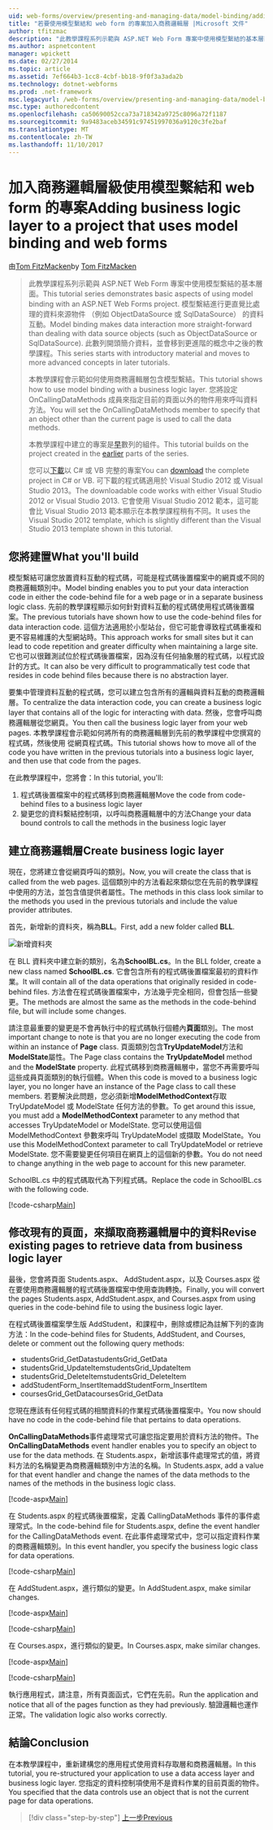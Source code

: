 ```yaml
---
uid: web-forms/overview/presenting-and-managing-data/model-binding/adding-business-logic-layer
title: "若要使用模型繫結和 web form 的專案加入商務邏輯層 |Microsoft 文件"
author: tfitzmac
description: "此教學課程系列示範與 ASP.NET Web Form 專案中使用模型繫結的基本層面。 模型繫結進行資料互動詳細直線-..."
ms.author: aspnetcontent
manager: wpickett
ms.date: 02/27/2014
ms.topic: article
ms.assetid: 7ef664b3-1cc8-4cbf-bb18-9f0f3a3ada2b
ms.technology: dotnet-webforms
ms.prod: .net-framework
msc.legacyurl: /web-forms/overview/presenting-and-managing-data/model-binding/adding-business-logic-layer
msc.type: authoredcontent
ms.openlocfilehash: ca50690052cca73a718342a9725c8096a72f1187
ms.sourcegitcommit: 9a9483aceb34591c97451997036a9120c3fe2baf
ms.translationtype: MT
ms.contentlocale: zh-TW
ms.lasthandoff: 11/10/2017
---
```

<a name="adding-business-logic-layer-to-a-project-that-uses-model-binding-and-web-forms"></a><span data-ttu-id="52676-104">加入商務邏輯層級使用模型繫結和 web form 的專案</span><span class="sxs-lookup"><span data-stu-id="52676-104">Adding business logic layer to a project that uses model binding and web forms</span></span>
====================
<span data-ttu-id="52676-105">由[Tom FitzMacken](https://github.com/tfitzmac)</span><span class="sxs-lookup"><span data-stu-id="52676-105">by [Tom FitzMacken](https://github.com/tfitzmac)</span></span>

> <span data-ttu-id="52676-106">此教學課程系列示範與 ASP.NET Web Form 專案中使用模型繫結的基本層面。</span><span class="sxs-lookup"><span data-stu-id="52676-106">This tutorial series demonstrates basic aspects of using model binding with an ASP.NET Web Forms project.</span></span> <span data-ttu-id="52676-107">模型繫結進行更直覺比處理的資料來源物件 （例如 ObjectDataSource 或 SqlDataSource） 的資料互動。</span><span class="sxs-lookup"><span data-stu-id="52676-107">Model binding makes data interaction more straight-forward than dealing with data source objects (such as ObjectDataSource or SqlDataSource).</span></span> <span data-ttu-id="52676-108">此數列開頭簡介資料，並會移到更進階的概念中之後的教學課程。</span><span class="sxs-lookup"><span data-stu-id="52676-108">This series starts with introductory material and moves to more advanced concepts in later tutorials.</span></span>
> 
> <span data-ttu-id="52676-109">本教學課程會示範如何使用商務邏輯層包含模型繫結。</span><span class="sxs-lookup"><span data-stu-id="52676-109">This tutorial shows how to use model binding with a business logic layer.</span></span> <span data-ttu-id="52676-110">您將設定 OnCallingDataMethods 成員來指定目前的頁面以外的物件用來呼叫資料方法。</span><span class="sxs-lookup"><span data-stu-id="52676-110">You will set the OnCallingDataMethods member to specify that an object other than the current page is used to call the data methods.</span></span>
> 
> <span data-ttu-id="52676-111">本教學課程中建立的專案是[早](retrieving-data.md)數列的組件。</span><span class="sxs-lookup"><span data-stu-id="52676-111">This tutorial builds on the project created in the [earlier](retrieving-data.md) parts of the series.</span></span>
> 
> <span data-ttu-id="52676-112">您可以[下載](https://go.microsoft.com/fwlink/?LinkId=286116)以 C# 或 VB 完整的專案</span><span class="sxs-lookup"><span data-stu-id="52676-112">You can [download](https://go.microsoft.com/fwlink/?LinkId=286116) the complete project in C# or VB.</span></span> <span data-ttu-id="52676-113">可下載的程式碼適用於 Visual Studio 2012 或 Visual Studio 2013。</span><span class="sxs-lookup"><span data-stu-id="52676-113">The downloadable code works with either Visual Studio 2012 or Visual Studio 2013.</span></span> <span data-ttu-id="52676-114">它會使用 Visual Studio 2012 範本，這可能會比 Visual Studio 2013 範本顯示在本教學課程稍有不同。</span><span class="sxs-lookup"><span data-stu-id="52676-114">It uses the Visual Studio 2012 template, which is slightly different than the Visual Studio 2013 template shown in this tutorial.</span></span>


## <a name="what-youll-build"></a><span data-ttu-id="52676-115">您將建置</span><span class="sxs-lookup"><span data-stu-id="52676-115">What you'll build</span></span>

<span data-ttu-id="52676-116">模型繫結可讓您放置資料互動的程式碼，可能是程式碼後置檔案中的網頁或不同的商務邏輯類別中。</span><span class="sxs-lookup"><span data-stu-id="52676-116">Model binding enables you to put your data interaction code in either the code-behind file for a web page or in a separate business logic class.</span></span> <span data-ttu-id="52676-117">先前的教學課程顯示如何針對資料互動的程式碼使用程式碼後置檔案。</span><span class="sxs-lookup"><span data-stu-id="52676-117">The previous tutorials have shown how to use the code-behind files for data interaction code.</span></span> <span data-ttu-id="52676-118">這個方法適用於小型站台，但它可能會導致程式碼重複和更不容易維護的大型網站時。</span><span class="sxs-lookup"><span data-stu-id="52676-118">This approach works for small sites but it can lead to code repetition and greater difficulty when maintaining a large site.</span></span> <span data-ttu-id="52676-119">它也可以很難測試位於程式碼後置檔案，因為沒有任何抽象層的程式碼，以程式設計的方式。</span><span class="sxs-lookup"><span data-stu-id="52676-119">It can also be very difficult to programmatically test code that resides in code behind files because there is no abstraction layer.</span></span>

<span data-ttu-id="52676-120">要集中管理資料互動的程式碼，您可以建立包含所有的邏輯與資料互動的商務邏輯層。</span><span class="sxs-lookup"><span data-stu-id="52676-120">To centralize the data interaction code, you can create a business logic layer that contains all of the logic for interacting with data.</span></span> <span data-ttu-id="52676-121">然後，您會呼叫商務邏輯層從您網頁。</span><span class="sxs-lookup"><span data-stu-id="52676-121">You then call the business logic layer from your web pages.</span></span> <span data-ttu-id="52676-122">本教學課程會示範如何將所有的商務邏輯層到先前的教學課程中您撰寫的程式碼，然後使用 從網頁程式碼。</span><span class="sxs-lookup"><span data-stu-id="52676-122">This tutorial shows how to move all of the code you have written in the previous tutorials into a business logic layer, and then use that code from the pages.</span></span>

<span data-ttu-id="52676-123">在此教學課程中，您將會：</span><span class="sxs-lookup"><span data-stu-id="52676-123">In this tutorial, you'll:</span></span>

1. <span data-ttu-id="52676-124">程式碼後置檔案中的程式碼移到商務邏輯層</span><span class="sxs-lookup"><span data-stu-id="52676-124">Move the code from code-behind files to a business logic layer</span></span>
2. <span data-ttu-id="52676-125">變更您的資料繫結控制項，以呼叫商務邏輯層中的方法</span><span class="sxs-lookup"><span data-stu-id="52676-125">Change your data bound controls to call the methods in the business logic layer</span></span>

## <a name="create-business-logic-layer"></a><span data-ttu-id="52676-126">建立商務邏輯層</span><span class="sxs-lookup"><span data-stu-id="52676-126">Create business logic layer</span></span>

<span data-ttu-id="52676-127">現在，您將建立會從網頁呼叫的類別。</span><span class="sxs-lookup"><span data-stu-id="52676-127">Now, you will create the class that is called from the web pages.</span></span> <span data-ttu-id="52676-128">這個類別中的方法看起來類似您在先前的教學課程中使用的方法，並包含值提供者屬性。</span><span class="sxs-lookup"><span data-stu-id="52676-128">The methods in this class look similar to the methods you used in the previous tutorials and include the value provider attributes.</span></span>

<span data-ttu-id="52676-129">首先，新增新的資料夾，稱為**BLL**。</span><span class="sxs-lookup"><span data-stu-id="52676-129">First, add a new folder called **BLL**.</span></span>

![新增資料夾](adding-business-logic-layer/_static/image1.png)

<span data-ttu-id="52676-131">在 BLL 資料夾中建立新的類別，名為**SchoolBL.cs**。</span><span class="sxs-lookup"><span data-stu-id="52676-131">In the BLL folder, create a new class named **SchoolBL.cs**.</span></span> <span data-ttu-id="52676-132">它會包含所有的程式碼後置檔案最初的資料作業。</span><span class="sxs-lookup"><span data-stu-id="52676-132">It will contain all of the data operations that originally resided in code-behind files.</span></span> <span data-ttu-id="52676-133">方法會在程式碼後置檔案中，方法幾乎完全相同，但會包括一些變更。</span><span class="sxs-lookup"><span data-stu-id="52676-133">The methods are almost the same as the methods in the code-behind file, but will include some changes.</span></span>

<span data-ttu-id="52676-134">請注意最重要的變更是不會再執行中的程式碼執行個體內**頁面**類別。</span><span class="sxs-lookup"><span data-stu-id="52676-134">The most important change to note is that you are no longer executing the code from within an instance of **Page** class.</span></span> <span data-ttu-id="52676-135">頁面類別包含**TryUpdateModel**方法和**ModelState**屬性。</span><span class="sxs-lookup"><span data-stu-id="52676-135">The Page class contains the **TryUpdateModel** method and the **ModelState** property.</span></span> <span data-ttu-id="52676-136">此程式碼移到商務邏輯層中，當您不再需要呼叫這些成員頁面類別的執行個體。</span><span class="sxs-lookup"><span data-stu-id="52676-136">When this code is moved to a business logic layer, you no longer have an instance of the Page class to call these members.</span></span> <span data-ttu-id="52676-137">若要解決此問題，您必須新增**ModelMethodContext**存取 TryUpdateModel 或 ModelState 任何方法的參數。</span><span class="sxs-lookup"><span data-stu-id="52676-137">To get around this issue, you must add a **ModelMethodContext** parameter to any method that accesses TryUpdateModel or ModelState.</span></span> <span data-ttu-id="52676-138">您可以使用這個 ModelMethodContext 參數來呼叫 TryUpdateModel 或擷取 ModelState。</span><span class="sxs-lookup"><span data-stu-id="52676-138">You use this ModelMethodContext parameter to call TryUpdateModel or retrieve ModelState.</span></span> <span data-ttu-id="52676-139">您不需要變更任何項目在網頁上的這個新的參數。</span><span class="sxs-lookup"><span data-stu-id="52676-139">You do not need to change anything in the web page to account for this new parameter.</span></span>

<span data-ttu-id="52676-140">SchoolBL.cs 中的程式碼取代為下列程式碼。</span><span class="sxs-lookup"><span data-stu-id="52676-140">Replace the code in SchoolBL.cs with the following code.</span></span>

[!code-csharp[Main](adding-business-logic-layer/samples/sample1.cs)]

## <a name="revise-existing-pages-to-retrieve-data-from-business-logic-layer"></a><span data-ttu-id="52676-141">修改現有的頁面，來擷取商務邏輯層中的資料</span><span class="sxs-lookup"><span data-stu-id="52676-141">Revise existing pages to retrieve data from business logic layer</span></span>

<span data-ttu-id="52676-142">最後，您會將頁面 Students.aspx、 AddStudent.aspx，以及 Courses.aspx 從在要使用商務邏輯層的程式碼後置檔案中使用查詢轉換。</span><span class="sxs-lookup"><span data-stu-id="52676-142">Finally, you will convert the pages Students.aspx, AddStudent.aspx, and Courses.aspx from using queries in the code-behind file to using the business logic layer.</span></span>

<span data-ttu-id="52676-143">在程式碼後置檔案學生版 AddStudent，和課程中，刪除或標記為註解下列的查詢方法：</span><span class="sxs-lookup"><span data-stu-id="52676-143">In the code-behind files for Students, AddStudent, and Courses, delete or comment out the following query methods:</span></span>

- <span data-ttu-id="52676-144">studentsGrid\_GetData</span><span class="sxs-lookup"><span data-stu-id="52676-144">studentsGrid\_GetData</span></span>
- <span data-ttu-id="52676-145">studentsGrid\_UpdateItem</span><span class="sxs-lookup"><span data-stu-id="52676-145">studentsGrid\_UpdateItem</span></span>
- <span data-ttu-id="52676-146">studentsGrid\_DeleteItem</span><span class="sxs-lookup"><span data-stu-id="52676-146">studentsGrid\_DeleteItem</span></span>
- <span data-ttu-id="52676-147">addStudentForm\_InsertItem</span><span class="sxs-lookup"><span data-stu-id="52676-147">addStudentForm\_InsertItem</span></span>
- <span data-ttu-id="52676-148">coursesGrid\_GetData</span><span class="sxs-lookup"><span data-stu-id="52676-148">coursesGrid\_GetData</span></span>

<span data-ttu-id="52676-149">您現在應該有任何程式碼的相關資料的作業程式碼後置檔案中。</span><span class="sxs-lookup"><span data-stu-id="52676-149">You now should have no code in the code-behind file that pertains to data operations.</span></span>

<span data-ttu-id="52676-150">**OnCallingDataMethods**事件處理常式可讓您指定要用於資料方法的物件。</span><span class="sxs-lookup"><span data-stu-id="52676-150">The **OnCallingDataMethods** event handler enables you to specify an object to use for the data methods.</span></span> <span data-ttu-id="52676-151">在 Students.aspx，新增該事件處理常式的值，將資料方法的名稱變更為商務邏輯類別中方法的名稱。</span><span class="sxs-lookup"><span data-stu-id="52676-151">In Students.aspx, add a value for that event handler and change the names of the data methods to the names of the methods in the business logic class.</span></span>

[!code-aspx[Main](adding-business-logic-layer/samples/sample2.aspx?highlight=3-4,8)]

<span data-ttu-id="52676-152">在 Students.aspx 的程式碼後置檔案，定義 CallingDataMethods 事件的事件處理常式。</span><span class="sxs-lookup"><span data-stu-id="52676-152">In the code-behind file for Students.aspx, define the event handler for the CallingDataMethods event.</span></span> <span data-ttu-id="52676-153">在此事件處理常式中，您可以指定資料作業的商務邏輯類別。</span><span class="sxs-lookup"><span data-stu-id="52676-153">In this event handler, you specify the business logic class for data operations.</span></span>

[!code-csharp[Main](adding-business-logic-layer/samples/sample3.cs)]

<span data-ttu-id="52676-154">在 AddStudent.aspx，進行類似的變更。</span><span class="sxs-lookup"><span data-stu-id="52676-154">In AddStudent.aspx, make similar changes.</span></span>

[!code-aspx[Main](adding-business-logic-layer/samples/sample4.aspx?highlight=3-4)]

[!code-csharp[Main](adding-business-logic-layer/samples/sample5.cs)]

<span data-ttu-id="52676-155">在 Courses.aspx，進行類似的變更。</span><span class="sxs-lookup"><span data-stu-id="52676-155">In Courses.aspx, make similar changes.</span></span>

[!code-aspx[Main](adding-business-logic-layer/samples/sample6.aspx?highlight=3-4)]

[!code-csharp[Main](adding-business-logic-layer/samples/sample7.cs)]

<span data-ttu-id="52676-156">執行應用程式，請注意，所有頁面函式，它們在先前。</span><span class="sxs-lookup"><span data-stu-id="52676-156">Run the application and notice that all of the pages function as they had previously.</span></span> <span data-ttu-id="52676-157">驗證邏輯也運作正常。</span><span class="sxs-lookup"><span data-stu-id="52676-157">The validation logic also works correctly.</span></span>

## <a name="conclusion"></a><span data-ttu-id="52676-158">結論</span><span class="sxs-lookup"><span data-stu-id="52676-158">Conclusion</span></span>

<span data-ttu-id="52676-159">在本教學課程中，重新建構您的應用程式使用資料存取層和商務邏輯層。</span><span class="sxs-lookup"><span data-stu-id="52676-159">In this tutorial, you re-structured your application to use a data access layer and business logic layer.</span></span> <span data-ttu-id="52676-160">您指定的資料控制項使用不是資料作業的目前頁面的物件。</span><span class="sxs-lookup"><span data-stu-id="52676-160">You specified that the data controls use an object that is not the current page for data operations.</span></span>

>[!div class="step-by-step"]
[<span data-ttu-id="52676-161">上一步</span><span class="sxs-lookup"><span data-stu-id="52676-161">Previous</span></span>](using-query-string-values-to-retrieve-data.md)
